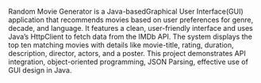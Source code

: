 Random Movie Generator is a Java-basedGraphical User Interface(GUI) application that recommends movies based on user preferences for genre, decade, and language. It features a clean, user-friendly interface and uses Java’s HttpClient to fetch data from the IMDb API. The system displays the top ten matching movies with details like movie-title, rating, duration, description, director, actors, and a poster. This project demonstrates API integration, object-oriented programming, JSON Parsing, effective use of GUI design in Java.

